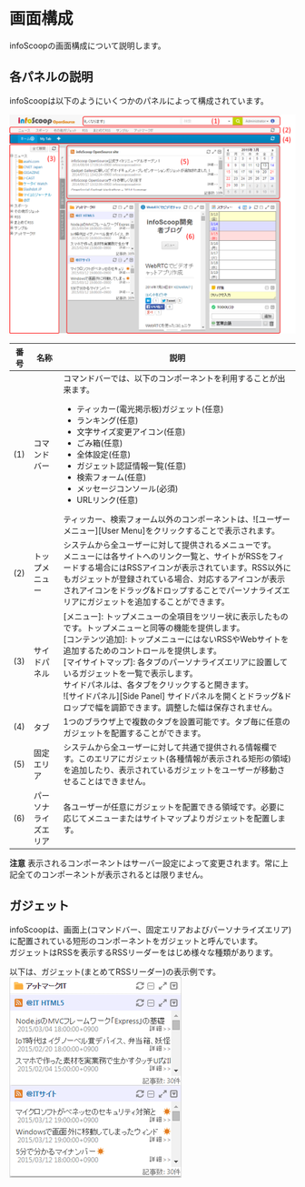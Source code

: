 # 画面構成

infoScoopの画面構成について説明します。

## 各パネルの説明

infoScoopは以下のようにいくつかのパネルによって構成されています。

![画面構成][Descriptions of Panels]

<table>
    <thead>
        <tr>
            <th>番号</th><th>名称</th><th>説明</th>
        </tr>
    </thead>
    <tbody>
        <tr>
            <td>(1)</td>
            <td>コマンドバー</td>
            <td>
                コマンドバーでは、以下のコンポーネントを利用することが出来ます。
                <ul>
                    <li>ティッカー(電光掲示板)ガジェット(任意)</li>
                    <li>ランキング(任意)</li>
                    <li>文字サイズ変更アイコン(任意)</li>
                    <li>ごみ箱(任意)</li>
                    <li>全体設定(任意)</li>
                    <li>ガジェット認証情報一覧(任意)</li>
                    <li>検索フォーム(任意)</li>
                    <li>メッセージコンソール(必須)</li>
                    <li>URLリンク(任意)</li>
                </ul>
                ティッカー、検索フォーム以外のコンポーネントは、![ユーザーメニュー][User Menu]をクリックすることで表示されます。
            </td>
        </tr>
        <tr>
            <td>(2)</td>
            <td>トップメニュー</td>
            <td>
                システムから全ユーザーに対して提供されるメニューです。<br>
                メニューには各サイトへのリンク一覧と、サイトがRSSをフィードする場合にはRSSアイコンが表示されています。RSS以外にもガジェットが登録されている場合、対応するアイコンが表示されアイコンをドラッグ&ドロップすることでパーソナライズエリアにガジェットを追加することができます。
            </td>
        </tr>
        <tr>
            <td>(3)</td>
            <td>サイドパネル</td>
            <td>
                [メニュー]: トップメニューの全項目をツリー状に表示したものです。トップメニューと同等の機能を提供します。<br>
                [コンテンツ追加]: トップメニューにはないRSSやWebサイトを追加するためのコントロールを提供します。<br>
                [マイサイトマップ]: 各タブのパーソナライズエリアに設置しているガジェットを一覧で表示します。<br>
                サイドパネルは、各タブをクリックすると開きます。<br>
                ![サイドパネル][Side Panel]
                サイドパネルを開くとドラッグ&ドロップで幅を調節できます。調整した幅は保存されません。
            </td>
        </tr>
        <tr>
            <td>(4)</td>
            <td>タブ</td>
            <td>
                1つのブラウザ上で複数のタブを設置可能です。タブ毎に任意のガジェットを配置することができます。
            </td>
        </tr>
        <tr>
            <td>(5)</td>
            <td>固定エリア</td>
            <td>
                システムから全ユーザーに対して共通で提供される情報欄です。このエリアにガジェット(各種情報が表示される矩形の領域)を追加したり、表示されているガジェットをユーザーが移動させることはできません。
            </td>
        </tr>
        <tr>
            <td>(6)</td>
            <td>パーソナライズエリア</td>
            <td>
                各ユーザーが任意にガジェットを配置できる領域です。必要に応じてメニューまたはサイトマップよりガジェットを配置します。
            </td>
        </tr>
    </tbody>
</table>

**注意** 表示されるコンポーネントはサーバー設定によって変更されます。常に上記全てのコンポーネントが表示されるとは限りません。

## ガジェット

infoScoopは、画面上(コマンドバー、固定エリアおよびパーソナライズエリア)に配置されている短形のコンポーネントをガジェットと呼んでいます。  
ガジェットはRSSを表示するRSSリーダーをはじめ様々な種類があります。

以下は、ガジェット(まとめてRSSリーダー)の表示例です。  
![RSSリーダーガジェット][RSS Gadget]


[Descriptions of Panels]: images/layout/screen-layout-1.png "画面構成"
[User Menu]: images/command-bar/screen-layout-2.png "ユーザーメニュー"
[Side Panel]: images/layout/screen-layout-3.png "サイドパネル"
[RSS Gadget]: images/layout/screen-layout-4.png "RSSリーダーガジェット"
